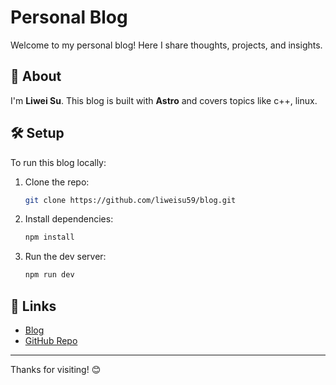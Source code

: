 # Personal Blog

Welcome to my personal blog! Here I share thoughts, projects, and insights.

## 🚀 About
I'm **Liwei Su**. This blog is built with **Astro** and covers topics like c++, linux.

## 🛠 Setup

To run this blog locally:

1. Clone the repo:
    ```bash
    git clone https://github.com/liweisu59/blog.git
    ```
2. Install dependencies:
    ```bash
    npm install
    ```
3. Run the dev server:
    ```bash
    npm run dev
    ```

## 🔗 Links
- [Blog](https://blog.liweisu59.xyz)
- [GitHub Repo](https://github.com/liweisu59/blog)

---

Thanks for visiting! 😊
